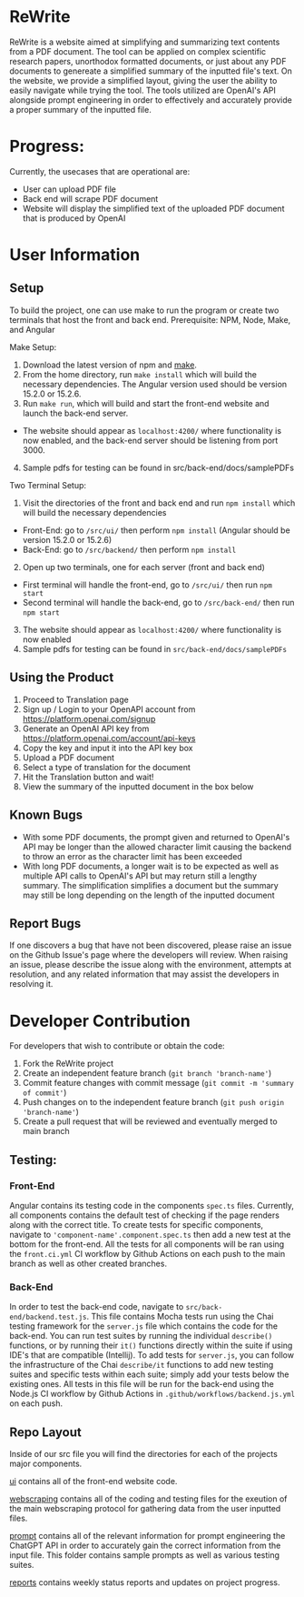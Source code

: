# ReWrite
ReWrite is a website aimed at simplifying and summarizing text contents from a PDF document. The tool can be applied on complex scientific research papers, unorthodox formatted documents, or just about any PDF documents to genereate a simplified summary of the inputted file's text. On the website, we provide a simplified layout, giving the user the ability to easily navigate while trying the tool. The tools utilized are OpenAI's API alongside prompt engineering in order to effectively and accurately provide a proper summary of the inputted file. 

# Progress:
Currently, the usecases that are operational are:
- User can upload PDF file
- Back end will scrape PDF document
- Website will display the simplified text of the uploaded PDF document that is produced by OpenAI

# User Information

## Setup
To build the project, one can use make to run the program or create two terminals that host the front and back end.
Prerequisite: NPM, Node, Make, and Angular

Make Setup:
1. Download the latest version of npm and [make](https://www.gnu.org/software/make/manual/make.html). 
2. From the home directory, run `make install` which will build the necessary dependencies. The Angular version used should be version 15.2.0 or 15.2.6.
3. Run `make run`, which will build and start the front-end website and launch the back-end server.
  - The website should appear as `localhost:4200/` where functionality is now enabled, and the back-end server should be listening from port 3000. 
4. Sample pdfs for testing can be found in src/back-end/docs/samplePDFs

Two Terminal Setup:
1. Visit the directories of the front and back end and run `npm install` which will build the necessary dependencies
 - Front-End: go to `/src/ui/` then perform `npm install` (Angular should be version 15.2.0 or 15.2.6)
 - Back-End: go to `/src/backend/` then perform `npm install`
2. Open up two terminals, one for each server (front and back end)
 - First terminal will handle the front-end, go to `/src/ui/` then run `npm start`
 - Second terminal will handle the back-end, go to `/src/back-end/` then run `npm start`
3. The website should appear as `localhost:4200/` where functionality is now enabled
4. Sample pdfs for testing can be found in `src/back-end/docs/samplePDFs`

## Using the Product
1. Proceed to Translation page
2. Sign up / Login to your OpenAPI account from https://platform.openai.com/signup
3. Generate an OpenAI API key from https://platform.openai.com/account/api-keys
4. Copy the key and input it into the API key box
5. Upload a PDF document
6. Select a type of translation for the document
7. Hit the Translation button and wait!
8. View the summary of the inputted document in the box below

## Known Bugs
- With some PDF documents, the prompt given and returned to OpenAI's API may be longer than the allowed character limit causing the backend to throw an error as the character limit has been exceeded
- With long PDF documents, a longer wait is to be expected as well as multiple API calls to OpenAI's API but may return still a lengthy summary. The simplification simplifies a document but the summary may still be long depending on the length of the inputted document

## Report Bugs
If one discovers a bug that have not been discovered, please raise an issue on the Github Issue's page where the developers will review.
When raising an issue, please describe the issue along with the environment, attempts at resolution, and any related information that may assist the developers in resolving it.

# Developer Contribution
For developers that wish to contribute or obtain the code:

1. Fork the ReWrite project
2. Create an independent feature branch (`git branch 'branch-name'`)
3. Commit feature changes with commit message (`git commit -m 'summary of commit'`)
4. Push changes on to the independent feature branch (`git push origin 'branch-name'`)
5. Create a pull request that will be reviewed and eventually merged to main branch

## Testing:

### Front-End
Angular contains its testing code in the components `spec.ts` files. Currently, all components contains the default test of checking if the page renders along with the correct title. To create tests for specific components, navigate to `'component-name'.component.spec.ts` then add a new test at the bottom for the front-end. All the tests for all components will be ran using the `front.ci.yml` CI workflow by Github Actions on each push to the main branch as well as other created branches.

### Back-End
In order to test the back-end code, navigate to `src/back-end/backend.test.js`. This file contains Mocha tests run using the Chai testing framework for the `server.js` file which contains the code for the back-end. You can run test suites by running the individual `describe()` functions, or by running their `it()` functions directly within the suite if using IDE's that are compatible (Intellij). To add tests for `server.js`, you can follow the infrastructure of the Chai `describe/it` functions to add new testing suites and specific tests within each suite; simply add your tests below the existing ones. All tests in this file will be run for the back-end using the Node.js CI workflow by Github Actions in `.github/workflows/backend.js.yml` on each push. 

## Repo Layout
Inside of our src file you will find the directories for each of the projects major components. 

[ui](https://github.com/aldenhinden/ReWrite/tree/main/src/ui) contains all of the front-end website code.

[webscraping](https://github.com/aldenhinden/ReWrite/tree/main/src/back-end/webscrape) contains all of the coding and testing files for the exeution of the main webscraping protocol for gathering data from the user inputted files.

[prompt](https://github.com/aldenhinden/ReWrite/tree/main/src/back-end/prompt) contains all of the relevant information for prompt engineering the ChatGPT API in order to accurately gain the correct information from the input file. This folder contains sample prompts as well as various testing suites. 

[reports](https://github.com/aldenhinden/ReWrite/tree/main/reports) contains weekly status reports and updates on project progress.
